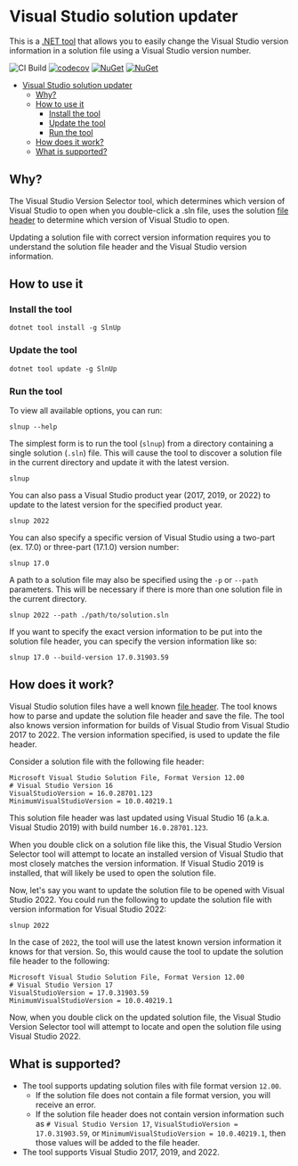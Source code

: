 # Visual Studio solution updater

This is a [.NET tool](https://docs.microsoft.com/en-us/dotnet/core/tools/global-tools)
that allows you to easily change the Visual Studio version information in a
solution file using a Visual Studio version number.

![CI Build](https://github.com/craigktreasure/SlnUp/workflows/SlnUp-CI/badge.svg?branch=main)
[![codecov](https://codecov.io/gh/craigktreasure/SlnUp/branch/main/graph/badge.svg?token=SV8DFLV2H4)](https://codecov.io/gh/craigktreasure/SlnUp)
[![NuGet](https://img.shields.io/nuget/v/SlnUp)](https://www.nuget.org/packages/SlnUp/)
[![NuGet](https://img.shields.io/nuget/dt/SlnUp)](https://www.nuget.org/packages/SlnUp/)

- [Visual Studio solution updater](#visual-studio-solution-updater)
  - [Why?](#why)
  - [How to use it](#how-to-use-it)
    - [Install the tool](#install-the-tool)
    - [Update the tool](#update-the-tool)
    - [Run the tool](#run-the-tool)
  - [How does it work?](#how-does-it-work)
  - [What is supported?](#what-is-supported)

## Why?

The Visual Studio Version Selector tool, which determines which version of
Visual Studio to open when you double-click a .sln file, uses the solution
[file header][vs-sln-file-header] to determine which version of Visual Studio
to open.

Updating a solution file with correct version information requires you to
understand the solution file header and the Visual Studio version information.

## How to use it

### Install the tool

```shell
dotnet tool install -g SlnUp
```

### Update the tool

```shell
dotnet tool update -g SlnUp
```

### Run the tool

To view all available options, you can run:

```shell
slnup --help
```

The simplest form is to run the tool (`slnup`) from a directory containing a
single solution (`.sln`) file. This will cause the tool to discover a solution
file in the current directory and update it with the latest version.

```shell
slnup
```

You can also pass a Visual Studio product year (2017, 2019, or 2022) to update
to the latest version for the specified product year.

```shell
slnup 2022
```

You can also specify a specific version of Visual Studio using a two-part
(ex. 17.0) or three-part (17.1.0) version number:

```shell
slnup 17.0
```

A path to a solution file may also be specified using the `-p` or `--path`
parameters. This will be necessary if there is more than one solution file
in the current directory.

```shell
slnup 2022 --path ./path/to/solution.sln
```

If you want to specify the exact version information to be put into the solution
file header, you can specify the version information like so:

```shell
slnup 17.0 --build-version 17.0.31903.59
```

## How does it work?

Visual Studio solution files have a well known [file header][vs-sln-file-header].
The tool knows how to parse and update the solution file header and save the
file. The tool also knows version information for builds of Visual Studio from
Visual Studio 2017 to 2022. The version information specified, is used to update
the file header.

Consider a solution file with the following file header:

```text
Microsoft Visual Studio Solution File, Format Version 12.00
# Visual Studio Version 16
VisualStudioVersion = 16.0.28701.123
MinimumVisualStudioVersion = 10.0.40219.1
```

This solution file header was last updated using Visual Studio 16 (a.k.a.
Visual Studio 2019) with build number `16.0.28701.123`.

When you double click on a solution file like this, the Visual Studio Version
Selector tool will attempt to locate an installed version of Visual Studio that
most closely matches the version information. If Visual Studio 2019 is installed,
that will likely be used to open the solution file.

Now, let's say you want to update the solution file to be opened with Visual
Studio 2022. You could run the following to update the solution file with
version information for Visual Studio 2022:

```shell
slnup 2022
```

In the case of `2022`, the tool will use the latest known version information
it knows for that version. So, this would cause the tool to update the solution
file header to the following:

```text
Microsoft Visual Studio Solution File, Format Version 12.00
# Visual Studio Version 17
VisualStudioVersion = 17.0.31903.59
MinimumVisualStudioVersion = 10.0.40219.1
```

Now, when you double click on the updated solution file, the Visual Studio
Version Selector tool will attempt to locate and open the solution file using
Visual Studio 2022.

## What is supported?

- The tool supports updating solution files with file format version `12.00`.
  - If the solution file does not contain a file format version, you will
    receive an error.
  - If the solution file header does not contain version information such as
    `# Visual Studio Version 17`, `VisualStudioVersion = 17.0.31903.59`, or
    `MinimumVisualStudioVersion = 10.0.40219.1`, then those values will be added
    to the file header.
- The tool supports Visual Studio 2017, 2019, and 2022.

[vs-sln-file-header]: https://docs.microsoft.com/visualstudio/extensibility/internals/solution-dot-sln-file?view=vs-2022#file-header "File header"
